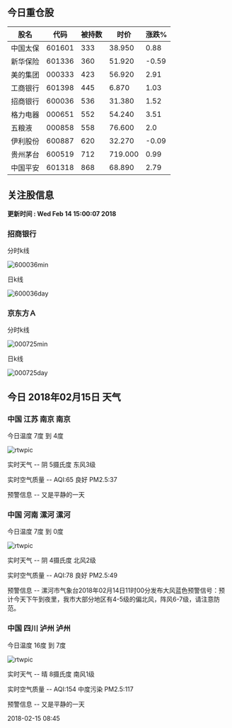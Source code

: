 
## 今日重仓股 

|股名|代码|被持数|时价|涨跌%|
|---|---|---|---|---|
|中国太保|601601|333|38.950|0.88|
|新华保险|601336|360|51.920|-0.59|
|美的集团|000333|423|56.920|2.91|
|工商银行|601398|445|6.870|1.03|
|招商银行|600036|536|31.380|1.52|
|格力电器|000651|552|54.240|3.51|
|五粮液|000858|558|76.600|2.0|
|伊利股份|600887|620|32.270|-0.09|
|贵州茅台|600519|712|719.000|0.99|
|中国平安|601318|868|68.890|2.79|

## 关注股信息
**更新时间 : Wed Feb 14 15:00:07 2018**
### 招商银行 
分时k线

![600036min](http://image.sinajs.cn/newchart/min/n/sh600036.gif)

日k线

![600036day](http://image.sinajs.cn/newchart/daily/n/sh600036.gif)

### 京东方Ａ 
分时k线

![000725min](http://image.sinajs.cn/newchart/min/n/sz000725.gif)

日k线

![000725day](http://image.sinajs.cn/newchart/daily/n/sz000725.gif)
## 今日 2018年02月15日 天气
### 中国 江苏 南京 南京

今日温度 7度 到 4度

![rtwpic](http://app1.showapi.com/weather/icon/day/02.png)

实时天气 -- 阴 5摄氏度 东风3级

实时空气质量 -- AQI:65 良好 PM2.5:37

预警信息 -- 又是平静的一天
    
### 中国 河南 漯河 漯河

今日温度 7度 到 0度

![rtwpic](http://app1.showapi.com/weather/icon/day/02.png)

实时天气 -- 阴 4摄氏度 北风2级

实时空气质量 -- AQI:78 良好 PM2.5:49

预警信息 -- 漯河市气象台2018年02月14日11时00分发布大风蓝色预警信号：预计今天下午到夜里，我市大部分地区有4-5级的偏北风，阵风6-7级，请注意防范。
    
### 中国 四川 泸州 泸州

今日温度 16度 到 7度

![rtwpic](http://app1.showapi.com/weather/icon/day/00.png)

实时天气 -- 晴 8摄氏度 南风1级

实时空气质量 -- AQI:154 中度污染 PM2.5:117

预警信息 -- 又是平静的一天
    
2018-02-15 08:45